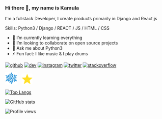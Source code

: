 ### Hi there 👋, my name is Kamula
I'm a fullstack Developer, I create products primarily in Django and React js


Skills: Python3 / Django / REACT / JS / HTML / CSS

- 🌱 I’m currently learning everything 
- 👯 I’m looking to collaborate on open source projects 
- 💬 Ask me about Python3 
- ⚡ Fun fact: I like music & I play drums 



[<img src='https://cdn.jsdelivr.net/npm/simple-icons@3.0.1/icons/github.svg' alt='github' height='40'>](https://github.com/kamula)  [<img src='https://cdn.jsdelivr.net/npm/simple-icons@3.0.1/icons/dev-dot-to.svg' alt='dev' height='40'>](https://dev.to/kamula)  [<img src='https://cdn.jsdelivr.net/npm/simple-icons@3.0.1/icons/instagram.svg' alt='instagram' height='40'>](https://www.instagram.com/mulla_camp/)  [<img src='https://cdn.jsdelivr.net/npm/simple-icons@3.0.1/icons/twitter.svg' alt='twitter' height='40'>](https://twitter.com/@Camulla5)  [<img src='https://cdn.jsdelivr.net/npm/simple-icons@3.0.1/icons/stackoverflow.svg' alt='stackoverflow' height='40'>](https://stackoverflow.com/users/kamula)  

<a href='https://archiveprogram.github.com/'><img src='https://raw.githubusercontent.com/acervenky/animated-github-badges/master/assets/acbadge.gif' width='40' height='40'></a> <a href='https://stars.github.com/'><img src='https://raw.githubusercontent.com/acervenky/animated-github-badges/master/assets/starbadge.gif' width='35' height='35'></a> 

[![Top Langs](https://github-readme-stats.vercel.app/api/top-langs/?username=kamula)](https://github.com/anuraghazra/github-readme-stats)

![GitHub stats](https://github-readme-stats.vercel.app/api?username=kamula&show_icons=true)  

![Profile views](https://gpvc.arturio.dev/kamula)  
